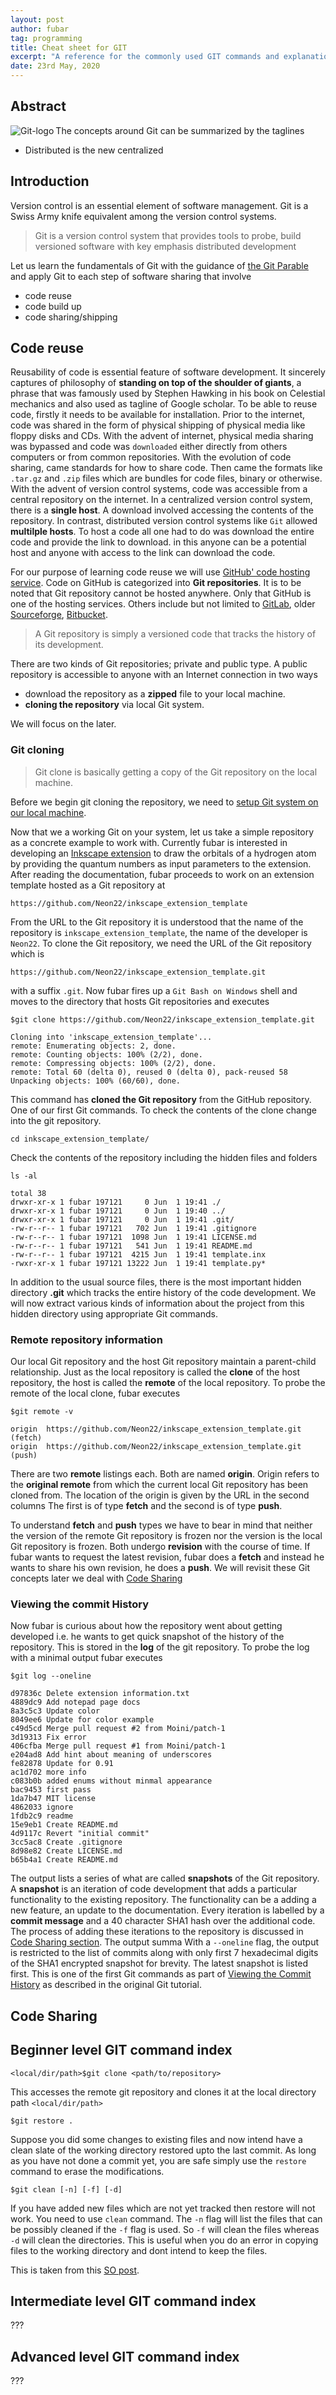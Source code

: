 ```yaml
---
layout: post
author: fubar
tag: programming
title: Cheat sheet for GIT
excerpt: "A reference for the commonly used GIT commands and explanations of the context when they are used"
date: 23rd May, 2020
---
```


## Abstract

<img
    src="/assets/images/Git/gitLogo.svg"
    alt="Git-logo"
    align=left
/>

The concepts around Git can be summarized by the taglines

- Distributed is the new centralized

## Introduction

Version control is an essential element of software management. Git is a Swiss Army knife equivalent among the version control systems.

> Git is a version control system that provides tools to probe, build versioned software with key emphasis distributed development

 Let us learn the fundamentals of Git with the guidance of [the Git Parable](https://tom.preston-werner.com/2009/05/19/the-git-parable.html) and apply Git to each step of software sharing that involve

- code reuse
- code build up
- code sharing/shipping

## Code reuse

Reusability of code is essential feature of software development. It sincerely captures of philosophy of **standing on top of the shoulder of giants**, a phrase that was famously used by Stephen Hawking in his book on Celestial mechanics and also used as tagline of Google scholar. To be able to reuse code, firstly it needs to be available for installation. Prior to the internet, code was shared in the form of physical shipping of physical media like floppy disks and CDs. With the advent of internet, physical media sharing was bypassed and code was `downloaded` either directly from others computers or from common repositories. With the evolution of code sharing, came standards for how to share code. Then came the formats like `.tar.gz` and `.zip` files which are bundles for code files, binary or otherwise. With the advent of version control systems, code was accessible from a central repository on the internet. In a centralized version control system, there is a **single host**. A download involved accessing the contents of the repository. In contrast, distributed version control systems like `Git` allowed **multilple hosts**. To host a code all one had to do was download the entire code and provide the link to download. in this anyone can be a potential host and anyone with access to the link can download the code.

For our purpose of learning code reuse we will use [GitHub' code hosting service](https://inkscape.org/develop/extensions/). Code on GitHub is categorized into **Git repositories**. It is to be noted that Git repository cannot be hosted anywhere. Only that GitHub is one of the hosting services. Others include but not limited to [GitLab](https://about.gitlab.com/), older [Sourceforge](https://sourceforge.net/), [Bitbucket](https://bitbucket.org/).

> A Git repository is simply a versioned code that tracks the history of its development.

There are two kinds of Git repositories; private and public type. A public repository is accessible to anyone with an Internet connection in two ways

- download the repository as a **zipped** file to your local machine.
- **cloning the repository** via local Git system.

We will focus on the later.

### Git cloning

> Git clone is basically getting a copy of the Git repository on the local machine.

Before we begin git cloning the repository, we need to [setup Git system on our local machine](https://git-scm.com/book/en/v2/Getting-Started-Installing-Git).

Now that we a working Git on your system, let us take a simple repository as a concrete example to work with. Currently fubar is interested in developing an [Inkscape extension](https://inkscape.org/develop/extensions/) to draw the orbitals of a hydrogen atom by providing the quantum numbers as input parameters to the extension. After reading the documentation, fubar proceeds to work on an extension template hosted as a Git repository at

    https://github.com/Neon22/inkscape_extension_template

From the URL to the Git repository it is understood that the name of the repository is `inkscape_extension_template`, the name of the developer is `Neon22`. To clone the Git repository, we need the URL of the Git repository which is

    https://github.com/Neon22/inkscape_extension_template.git

with a suffix `.git`. Now fubar fires up a `Git Bash on Windows` shell and moves to the directory that hosts Git repositories and executes

    $git clone https://github.com/Neon22/inkscape_extension_template.git

    Cloning into 'inkscape_extension_template'...
    remote: Enumerating objects: 2, done.
    remote: Counting objects: 100% (2/2), done.
    remote: Compressing objects: 100% (2/2), done.
    remote: Total 60 (delta 0), reused 0 (delta 0), pack-reused 58
    Unpacking objects: 100% (60/60), done.

This command has **cloned the Git repository** from the GitHub repository. One of our first Git commands. To check the contents of the clone change into the git repository.

    cd inkscape_extension_template/

Check the contents of the repository including the hidden files and folders

    ls -al

    total 38
    drwxr-xr-x 1 fubar 197121     0 Jun  1 19:41 ./
    drwxr-xr-x 1 fubar 197121     0 Jun  1 19:40 ../
    drwxr-xr-x 1 fubar 197121     0 Jun  1 19:41 .git/
    -rw-r--r-- 1 fubar 197121   702 Jun  1 19:41 .gitignore
    -rw-r--r-- 1 fubar 197121  1098 Jun  1 19:41 LICENSE.md
    -rw-r--r-- 1 fubar 197121   541 Jun  1 19:41 README.md
    -rw-r--r-- 1 fubar 197121  4215 Jun  1 19:41 template.inx
    -rwxr-xr-x 1 fubar 197121 13222 Jun  1 19:41 template.py*

In addition to the usual source files, there is the most important hidden directory **.git** which tracks the entire history of the code development. We will now extract various kinds of information about the project from this hidden directory using appropriate Git commands.

### Remote repository information

Our local Git repository and the host Git repository maintain a parent-child relationship. Just as the local repository is called the **clone** of the host repository, the host is called the **remote** of the local repository. To probe the remote of the local clone, fubar executes

    $git remote -v

    origin	https://github.com/Neon22/inkscape_extension_template.git (fetch)
    origin	https://github.com/Neon22/inkscape_extension_template.git (push)

There are two **remote** listings each. Both are named **origin**. Origin refers to the **original remote** from which the current local Git repository has been cloned from. The location of the origin is given by the URL in the second columns The first is of type **fetch** and the second is of type **push**.

To understand **fetch** and **push** types we have to bear in mind that neither the version of the remote Git repository is frozen nor the version is the local Git repository is frozen. Both undergo **revision** with the course of time. If fubar wants to request the latest revision, fubar does a **fetch** and instead he wants to share his own revision, he does a **push**. We will revisit these Git concepts later we deal with [Code Sharing](#code-sharing)

### Viewing the commit History

Now fubar is curious about how the repository went about getting developed i.e. he wants to get quick snapshot of the history of the repository. This is stored in the **log** of the git repository. To probe the log with a minimal output fubar executes

    $git log --oneline

    d97836c Delete extension information.txt
    4889dc9 Add notepad page docs
    8a3c5c3 Update color
    8049ee6 Update for color example
    c49d5cd Merge pull request #2 from Moini/patch-1
    3d19313 Fix error
    406cfba Merge pull request #1 from Moini/patch-1
    e204ad8 Add hint about meaning of underscores
    fe82878 Update for 0.91
    ac1d702 more info
    c083b0b added enums without minmal appearance
    bac9453 first pass
    1da7b47 MIT license
    4862033 ignore
    1fdb2c9 readme
    15e9eb1 Create README.md
    4d9117c Revert "initial commit"
    3cc5ac8 Create .gitignore
    8d98e82 Create LICENSE.md
    b65b4a1 Create README.md

The output lists a series of what are called **snapshots** of the Git repository. A **snapshot** is an iteration of code development that adds a particular functionality to the existing repository. The functionality can be a adding a new feature, an update to the documentation. Every iteration is labelled by a  **commit message** and a 40 character SHA1 hash over the additional code. The process of adding these iterations to the repository is discussed in [Code Sharing section](#code-sharing). The output summa
With a `--oneline` flag, the output is restricted to the list of commits along with only first 7 hexadecimal digits of the SHA1 encrypted snapshot for brevity. The latest snapshot is listed first. This is one of the first Git commands as part of [Viewing the Commit History](https://git-scm.com/book/en/v2/Git-Basics-Viewing-the-Commit-History) as described in the original Git tutorial.


## Code Sharing


## Beginner level GIT command index

    <local/dir/path>$git clone <path/to/repository>

This accesses the remote git repository and clones it at the local directory path `<local/dir/path>`

    $git restore .

Suppose you did some changes to existing files and now intend have a clean slate of the working directory restored upto the last commit. As long as you have not done a commit yet, you are safe simply use the `restore` command to erase the modifications.

    $git clean [-n] [-f] [-d]

If you have added new files which are not yet tracked then restore will not work. You need to use `clean` command. The `-n` flag will list the files that can be possibly cleaned if the `-f` flag is used. So `-f` will clean the files whereas `-d` will clean the directories. This is useful when you do an error in copying files to the working directory and dont intend to keep the files.

This is taken from this [SO post](https://stackoverflow.com/questions/61212/how-to-remove-local-untracked-files-from-the-current-git-working-tree).

## Intermediate level GIT command index

???


## Advanced level GIT command index


???

